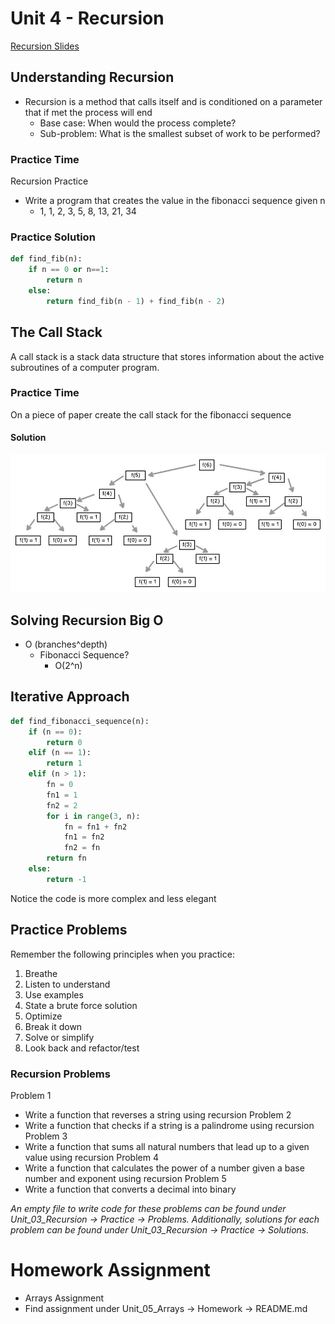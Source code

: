 # Unit 4 - Recursion

[Recursion Slides](https://docs.google.com/presentation/d/1YBPDu-WAOE7IpuyMX98K8u3djWcQ9clh-tLCwKcEcEU/edit?usp=sharing)
## Understanding Recursion
- Recursion is a method that calls itself and is conditioned on a parameter that if met the process will end
    - Base case: When would the process complete?
    - Sub-problem: What is the smallest subset of work to be performed?

### Practice Time
Recursion Practice
- Write a program that creates the value in the fibonacci sequence given n
    - 1, 1, 2, 3, 5, 8, 13, 21, 34

### Practice Solution
```python
def find_fib(n):
    if n == 0 or n==1:
        return n
    else:
        return find_fib(n - 1) + find_fib(n - 2)
```

## The Call Stack
A call stack is a stack data structure that stores information about the active subroutines of a computer program.

### Practice Time
On a piece of paper create the call stack for the fibonacci sequence

#### Solution
![fibonacci sequence call stack"](fibonacci_sequence_call_stack.jpeg)

## Solving Recursion Big O
- O (branches^depth)
    - Fibonacci Sequence?
        - O(2^n)

## Iterative Approach
```python
def find_fibonacci_sequence(n):
    if (n == 0):
        return 0
    elif (n == 1):
        return 1
    elif (n > 1):
        fn = 0
        fn1 = 1
        fn2 = 2
        for i in range(3, n):
            fn = fn1 + fn2
            fn1 = fn2
            fn2 = fn
        return fn
    else:
        return -1
```
Notice the code is more complex and less elegant

## Practice Problems
Remember the following principles when you practice:
1. Breathe
2. Listen to understand
3. Use examples
4. State a brute force solution
5. Optimize
6. Break it down
7. Solve or simplify
8. Look back and refactor/test

### Recursion Problems
Problem 1
- Write a function that reverses a string using recursion
Problem 2
- Write a function that checks if a string is a palindrome using recursion
Problem 3
- Write a function that sums all natural numbers that lead up to a given value using recursion
Problem 4
- Write a function that calculates the power of a number given a base number and exponent using recursion
Problem 5
- Write a function that converts a decimal into binary

*An empty file to write code for these problems can be found under Unit_03_Recursion -> Practice -> Problems. Additionally, solutions for each problem can be found under Unit_03_Recursion -> Practice -> Solutions.*

# Homework Assignment
- Arrays Assignment
- Find assignment under Unit_05_Arrays -> Homework -> README.md
